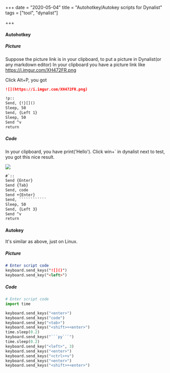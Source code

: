 +++ 
date = "2020-05-04"
title = "Autohotkey/Autokey scripts for Dynalist"
tags = ["tool", "dynalist"]

+++
#### Autohotkey 
##### Picture

Suppose the picture link is in your clipboard, to put a picture in Dynalist(or any markdown editor)
In your clipboard you have a picture link like https://i.imgur.com/XH472FR.png

Click Alt+P, you got 
```markdown
![](https://i.imgur.com/XH472FR.png)
```
```markdown
!p::
Send, {!}[]()
Sleep, 50
Send, {Left 1}
Sleep, 50
Send ^v
return
```

##### Code
In your clipboard, you have print('Hello').
Click win+` in dynalist next to test, you got this nice result.

![](https://i.imgur.com/sLA06FM.png)
```markdown
#`::
Send {Enter}
Send {Tab}
Send, code
Send +{Enter}
Send, ````````````
Sleep, 50
Send, {Left 3}
Send ^v
return

```

#### Autokey 
It's similar as above, just on Linux.
##### Picture
```markdown
# Enter script code
keyboard.send_keys("![]()")
keyboard.send_key("<left>")
```

##### Code
```python
# Enter script code
import time

keyboard.send_keys("<enter>")
keyboard.send_keys("code")
keyboard.send_key("<tab>")
keyboard.send_keys("<shift>+<enter>")
time.sleep(0.2)
keyboard.send_keys("```py```")
time.sleep(0.2)
keyboard.send_key("<left>", 3)
keyboard.send_keys("<enter>")
keyboard.send_keys("<ctrl>+v")
keyboard.send_keys("<enter>")
keyboard.send_keys("<shift>+<enter>")
```